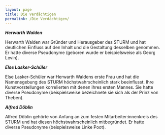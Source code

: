 ```yaml
---
layout: page
title: Die Verdächtigen
permalink: /Die Verdächtigen/
---
```


***Herwarth Walden***

Herwarth Walden war Gründer und Herausgeber des STURM und hat deutlichen Einfluss auf den Inhalt
und die Gestaltung desselben genommen. Er hatte diverse Pseudonyme (geboren wurde er beispielsweise
als Georg Levin).

***Else Lasker-Schüler***

Else Lasker-Schüler war Herwarth Waldens erste Frau und hat die Namensgebung des STURM höchstwahrscheinlich
stark beeinflusst. Ihre Kunstvorstellungen korrelierten mit denen ihres ersten Mannes.
Sie hatte diverse Pseudonyme (beispielsweise bezeichnete sie sich als der Prinz von Theben).

***Alfred Döblin***

Alfred Döblin gehörte von Anfang an zum festen Mitarbeiter:innenkreis des STURM und hat diesen
höchstwahrscheinlich mitbegründet. Er hatte diverse Pseudonyme (beispielsweise Linke Poot).

[jekyll-organization]: https://github.com/jekyll
